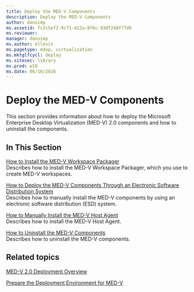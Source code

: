 ```yaml
---
title: Deploy the MED-V Components
description: Deploy the MED-V Components
author: dansimp
ms.assetid: fc2c5ef2-9c71-412a-8f6c-93df248f77d6
ms.reviewer: 
manager: dansimp
ms.author: ellevin
ms.pagetype: mdop, virtualization
ms.mktglfcycl: deploy
ms.sitesec: library
ms.prod: w10
ms.date: 06/16/2016
---
```



# Deploy the MED-V Components


This section provides information about how to deploy the Microsoft Enterprise Desktop Virtualization (MED-V) 2.0 components and how to uninstall the components.

## In This Section


<a href="" id="how-to-install-the-med-v-workspace-packager"></a>[How to Install the MED-V Workspace Packager](how-to-install-the-med-v-workspace-packager.md)  
Describes how to install the MED-V Workspace Packager, which you use to create MED-V workspaces.

<a href="" id="how-to-deploy-the-med-v-components-through-an-electronic-software-distribution-system"></a>[How to Deploy the MED-V Components Through an Electronic Software Distribution System](how-to-deploy-the-med-v-components-through-an-electronic-software-distribution-system.md)  
Describes how to manually install the MED-V components by using an electronic software distribution (ESD) system.

<a href="" id="how-to-manually-install-the-med-v-host-agent"></a>[How to Manually Install the MED-V Host Agent](how-to-manually-install-the-med-v-host-agent.md)  
Describes how to install the MED-V Host Agent.

<a href="" id="how-to-uninstall-the-med-v-components"></a>[How to Uninstall the MED-V Components](how-to-uninstall-the-med-v-components.md)  
Describes how to uninstall the MED-V components.

## Related topics


[MED-V 2.0 Deployment Overview](med-v-20-deployment-overview.md)

[Prepare the Deployment Environment for MED-V](prepare-the-deployment-environment-for-med-v.md)

 

 





